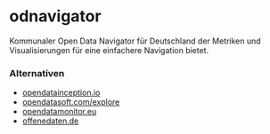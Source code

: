 # odnavigator
Kommunaler Open Data Navigator für Deutschland der Metriken und Visualisierungen für eine einfachere Navigation bietet.

### Alternativen
- [opendatainception.io](opendatainception.io)
- [opendatasoft.com/explore](opendatasoft.com/explore)
- [opendatamonitor.eu](opendatamonitor.eu)
- [offenedaten.de](offenedaten.de)
